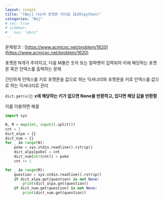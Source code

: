 ```yaml
---
layout: single
title: "[Boj] 나는야 포켓몬 이다솜 1620(python)"
categories: "Boj"
# toc: true
# sidebar:
#   nav: "docs"
---
```


문제링크 : [https://www.acmicpc.net/problem/1620](https://www.acmicpc.net/problem/1620)

포켓몬 N개가 주어지고, 다음 M줄은 숫자 또는 알파벳이 입력되어 이에 해당하는 포켓몬 혹은 인덱스를 출력하는 문제

간단하게 인덱스를 키로 포켓몬을 값으로 하는 딕셔너리와 포켓몬을 키로 인덱스를 값으로 하는 딕셔너리로 관리

`dict.get(x)`는 **x에 해당하는 키가 없으면 None을 반환하고, 있다면 해당 값을 반환함**

이를 이용하면 해결

```python
import sys

N, M = map(int, input().split())
cnt = 1
dict_alpa = {}
dict_num = {}
for _ in range(N):
    poke = sys.stdin.readline().rstrip()
    dict_alpa[poke] = cnt
    dict_num[str(cnt)] = poke
    cnt += 1

for _ in range(M):
    question = sys.stdin.readline().rstrip()
    if dict_alpa.get(question) is not None:
        print(dict_alpa.get(question))
    if dict_num.get(question) is not None:
        print(dict_num.get(question))
```
